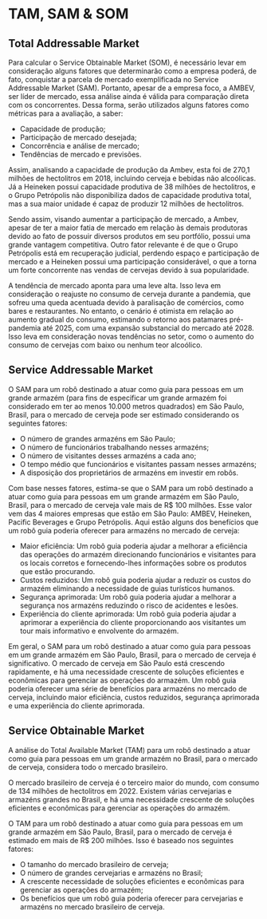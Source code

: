 # TAM, SAM & SOM

## Total Addressable Market 

Para calcular o Service Obtainable Market (SOM), é necessário levar em consideração alguns fatores que determinarão como a empresa poderá, de fato, conquistar a parcela de mercado exemplificada no Service Addressable Market (SAM). Portanto, apesar de a empresa foco, a AMBEV, ser líder de mercado, essa análise ainda é válida para comparação direta com os concorrentes. Dessa forma, serão utilizados alguns fatores como métricas para a avaliação, a saber:

- Capacidade de produção;
- Participação de mercado desejada;
- Concorrência e análise de mercado;
- Tendências de mercado e previsões.

Assim, analisando a capacidade de produção da Ambev, esta foi de 270,1 milhões de hectolitros em 2018, incluindo cerveja e bebidas não alcoólicas. Já a Heineken possui capacidade produtiva de 38 milhões de hectolitros, e o Grupo Petrópolis não disponibiliza dados de capacidade produtiva total, mas a sua maior unidade é capaz de produzir 12 milhões de hectolitros.

Sendo assim, visando aumentar a participação de mercado, a Ambev, apesar de ter a maior fatia de mercado em relação às demais produtoras devido ao fato de possuir diversos produtos em seu portfólio, possui uma grande vantagem competitiva. Outro fator relevante é de que o Grupo Petrópolis está em recuperação judicial, perdendo espaço e participação de mercado e a Heineken possui uma participação considerável, o que a torna um forte concorrente nas vendas de cervejas devido à sua popularidade.

A tendência de mercado aponta para uma leve alta. Isso leva em consideração o reajuste no consumo de cerveja durante a pandemia, que sofreu uma queda acentuada devido à paralisação de comércios, como bares e restaurantes. No entanto, o cenário é otimista em relação ao aumento gradual do consumo, estimando o retorno aos patamares pré-pandemia até 2025, com uma expansão substancial do mercado até 2028. Isso leva em consideração novas tendências no setor, como o aumento do consumo de cervejas com baixo ou nenhum teor alcoólico.

## Service Addressable Market

O SAM para um robô destinado a atuar como guia para pessoas em um grande armazém (para fins de especificar um grande armazém foi considerado em ter ao menos 10.000 metros quadrados) em São Paulo, Brasil, para o mercado de cerveja pode ser estimado considerando os seguintes fatores:

- O número de grandes armazéns em São Paulo;
- O número de funcionários trabalhando nesses armazéns;
- O número de visitantes desses armazéns a cada ano;
- O tempo médio que funcionários e visitantes passam nesses armazéns;
- A disposição dos proprietários de armazéns em investir em robôs.

Com base nesses fatores, estima-se que o SAM para um robô destinado a atuar como guia para pessoas em um grande armazém em São Paulo, Brasil, para o mercado de cerveja vale mais de R$ 100 milhões. Esse valor vem das 4 maiores empresas que estão em São Paulo: AMBEV, Heineken, Pacific Beverages e Grupo Petrópolis.
Aqui estão alguns dos benefícios que um robô guia poderia oferecer para armazéns no mercado de cerveja:

- Maior eficiência: Um robô guia poderia ajudar a melhorar a eficiência das operações do armazém direcionando funcionários e visitantes para os locais corretos e fornecendo-lhes informações sobre os produtos que estão procurando.
- Custos reduzidos: Um robô guia poderia ajudar a reduzir os custos do armazém eliminando a necessidade de guias turísticos humanos.
- Segurança aprimorada: Um robô guia poderia ajudar a melhorar a segurança nos armazéns reduzindo o risco de acidentes e lesões.
- Experiência do cliente aprimorada: Um robô guia poderia ajudar a aprimorar a experiência do cliente proporcionando aos visitantes um tour mais informativo e envolvente do armazém.

Em geral, o SAM para um robô destinado a atuar como guia para pessoas em um grande armazém em São Paulo, Brasil, para o mercado de cerveja é significativo. O mercado de cerveja em São Paulo está crescendo rapidamente, e há uma necessidade crescente de soluções eficientes e econômicas para gerenciar as operações do armazém. Um robô guia poderia oferecer uma série de benefícios para armazéns no mercado de cerveja, incluindo maior eficiência, custos reduzidos, segurança aprimorada e uma experiência do cliente aprimorada.

## Service Obtainable Market

A análise do Total Available Market (TAM) para um robô destinado a atuar como guia para pessoas em um grande armazém no Brasil, para o mercado de cerveja, considera todo o mercado brasileiro.

O mercado brasileiro de cerveja é o terceiro maior do mundo, com consumo de 134 milhões de hectolitros em 2022. Existem várias cervejarias e armazéns grandes no Brasil, e há uma necessidade crescente de soluções eficientes e econômicas para gerenciar as operações do armazém.

O TAM para um robô destinado a atuar como guia para pessoas em um grande armazém em São Paulo, Brasil, para o mercado de cerveja é estimado em mais de R$ 200 milhões. Isso é baseado nos seguintes fatores:

- O tamanho do mercado brasileiro de cerveja;
- O número de grandes cervejarias e armazéns no Brasil;
- A crescente necessidade de soluções eficientes e econômicas para gerenciar as operações do armazém;
- Os benefícios que um robô guia poderia oferecer para cervejarias e armazéns no mercado brasileiro de cerveja.

